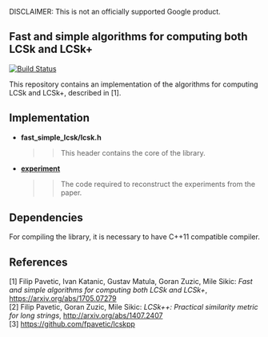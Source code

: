 DISCLAIMER: This is not an officially supported Google product.

## Fast and simple algorithms for computing both LCSk and LCSk+
[![Build Status](https://travis-ci.com/google/fast-simple-lcsk.svg?branch=master)](https://travis-ci.com/google/fast-simple-lcsk)

This repository contains an implementation of the algorithms for computing LCSk and LCSk+, described in [1].

## Implementation
* __fast_simple_lcsk/lcsk.h__  
  >> This header contains the core of the library.
* [__experiment__](https://github.com/google/fast-simple-lcsk/blob/master/experiment/)
  >> The code required to reconstruct the experiments from the paper.

## Dependencies
For compiling the library, it is necessary to have C++11 compatible compiler.

## References
[1] Filip Pavetic, Ivan Katanic, Gustav Matula, Goran Zuzic, Mile Sikic: _Fast and simple algorithms for computing both LCSk and LCSk+_, https://arxiv.org/abs/1705.07279  
[2] Filip Pavetic, Goran Zuzic, Mile Sikic: _LCSk++: Practical similarity metric for long strings_, http://arxiv.org/abs/1407.2407  
[3] https://github.com/fpavetic/lcskpp  

